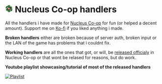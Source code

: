 # <img src="nucleus.png" alt="drawing" width="25" height="25"/>  Nucleus Co-op handlers
All the handlers i have made for [Nucleus Co-op](https://nucleus-coop.github.io/) for fun (or helped a decent amount). Support me on [Ko-fi](https://ko-fi.com/birden_) if you liked anything i made.

**Broken handlers** either are broken because of server auth, broken input or the LAN of the game has problems that i couldnt fix.

**Working handlers** are all the ones that got, or will, be [released officialy](https://hub.splitscreen.me/user/rRycxSn253ZCjQy5C) in Nucleus Co-op or that wont be relased for reasons, but do work.

**Youtube playlist showcasing/tutorial of most of the released handlers**

[![Playlist](https://img.youtube.com/vi/4d33wK-omUs/0.jpg)](https://www.youtube.com/watch?v=4d33wK-omUs&list=PLFhk1l89TWLTsoiNsaHpt1qm6mvnWEnrH&index=1)
